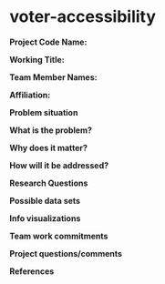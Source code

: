 # voter-accessibility

**Project Code Name:**

**Working Title:**

**Team Member Names:**

**Affiliation:**

**Problem situation**

**What is the problem?**

**Why does it matter?**

**How will it be addressed?**

**Research Questions**

**Possible data sets**

**Info visualizations**

**Team work commitments**

**Project questions/comments**

**References**
